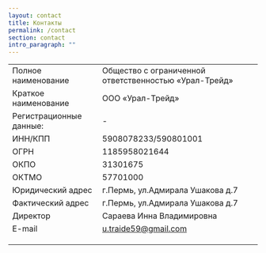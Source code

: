 ```yaml
---
layout: contact
title: Контакты
permalink: /contact
section: contact
intro_paragraph: ""
---
```

|                         |                                                        |
| ----------------------- | ------------------------------------------------------ |
| Полное наименование     | Общество с ограниченной ответственностью  «Урал-Трейд» |
| Краткое наименование    | ООО «Урал-Трейд»                                       |
| Регистрационные данные: | \-                                                     |
| ИНН/КПП                 | 5908078233/590801001                                   |
| ОГРН                    | 1185958021644                                          |
| ОКПО                    | 31301675                                               |
| ОКТМО                   | 57701000                                               |
| Юридический адрес       | г.Пермь, ул.Адмирала Ушакова д.7                       |
| Фактический адрес       | г.Пермь, ул.Адмирала Ушакова д.7                       |
| Директор                | Сараева Инна Владимировна                              |
| E-mail                  | u.traide59@gmail.com                                   |
|                         |                                                        |
|                         |                                                        |
|                         |                                                        |